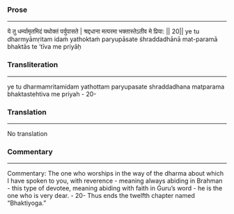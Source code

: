 ### Prose 
 --- 
ये तु धर्म्यामृतमिदं यथोक्तं पर्युपासते |
श्रद्दधाना मत्परमा भक्तास्तेऽतीव मे प्रिया: || 20||
ye tu dharmyāmṛitam idaṁ yathoktaṁ paryupāsate
śhraddadhānā mat-paramā bhaktās te ’tīva me priyāḥ

### Transliteration 
 --- 
ye tu dharmamritamidam yathottam paryupasate shraddadhana matparama bhaktastehtiva me priyah - 20-

### Translation 
 --- 
No translation

### Commentary 
 --- 
Commentary: The one who worships in the way of the dharma about which I have spoken to you, with reverence - meaning always abiding in Brahman - this type of devotee, meaning abiding with faith in Guru’s word - he is the one who is very dear. - 20- Thus ends the twelfth chapter named “Bhaktiyoga.”